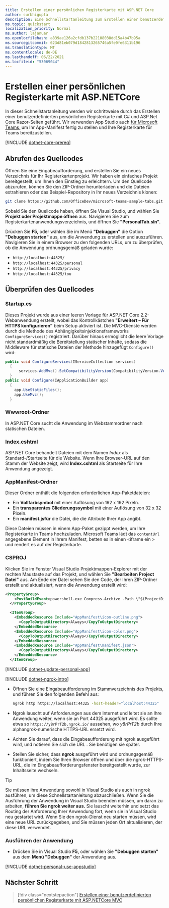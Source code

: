 ```yaml
---
title: Erstellen einer persönlichen Registerkarte mit ASP.NET Core
author: surbhigupta
description: Eine Schnellstartanleitung zum Erstellen einer benutzerdefinierten persönlichen Registerkarte mit ASP.NET Core.
ms.topic: quickstart
localization_priority: Normal
ms.author: lajanuar
ms.openlocfilehash: a839ae126a2cfdb137b22108038dd15a4b47b95a
ms.sourcegitcommit: 623d81eb079d1842813265746a5fe0fe6311b196
ms.translationtype: MT
ms.contentlocale: de-DE
ms.lasthandoff: 06/22/2021
ms.locfileid: "53069044"
---
```

# <a name="create-a-personal-tab-using-aspnetcore"></a>Erstellen einer persönlichen Registerkarte mit ASP.NETCore

In dieser Schnellstartanleitung werden wir schrittweise durch das Erstellen einer benutzerdefinierten persönlichen Registerkarte mit C# und ASP.Net Core Razor-Seiten geführt. Wir verwenden App Studio auch [für Microsoft Teams,](~/concepts/build-and-test/app-studio-overview.md) um Ihr App-Manifest fertig zu stellen und Ihre Registerkarte für Teams bereitzustellen.

[!INCLUDE [dotnet-core-prereq](~/includes/tabs/dotnet-core-prereq.md)]

## <a name="get-the-source-code"></a>Abrufen des Quellcodes

Öffnen Sie eine Eingabeaufforderung, und erstellen Sie ein neues Verzeichnis für Ihr Registerkartenprojekt. Wir haben ein einfaches Projekt bereitgestellt, um Ihnen den Einstieg zu erleichtern. Um den Quellcode abzurufen, können Sie den ZIP-Ordner herunterladen und die Dateien extrahieren oder das Beispiel-Repository in Ihr neues Verzeichnis klonen:

```bash
git clone https://github.com/OfficeDev/microsoft-teams-sample-tabs.git
```

Sobald Sie den Quellcode haben, öffnen Sie Visual Studio, und wählen Sie **Projekt oder Projektmappe öffnen** aus. Navigieren Sie zum Registerkartenanwendungsverzeichnis, und öffnen Sie **"PersonalTab.sln".**

Drücken Sie **F5,** oder wählen Sie im Menü **"Debuggen"** die Option **"Debuggen starten"** aus, um die Anwendung zu erstellen und auszuführen. Navigieren Sie in einem Browser zu den folgenden URLs, um zu überprüfen, ob die Anwendung ordnungsgemäß geladen wurde:

- `http://localhost:44325/`
- `http://localhost:44325/personal`
- `http://localhost:44325/privacy`
- `http://localhost:44325/tou`

## <a name="review-the-source-code"></a>Überprüfen des Quellcodes

### <a name="startupcs"></a>Startup.cs

Dieses Projekt wurde aus einer leeren Vorlage für ASP.NET Core 2.2-Webanwendung erstellt, wobei das Kontrollkästchen **"Erweitert – Für HTTPS konfigurieren"** beim Setup aktiviert ist. Die MVC-Dienste werden durch die Methode des Abhängigkeitsinjektionsframeworks `ConfigureServices()` registriert. Darüber hinaus ermöglicht die leere Vorlage nicht standardmäßig die Bereitstellung statischer Inhalte, sodass die Middleware für statische Dateien der Methode hinzugefügt `Configure()` wird:

```csharp
public void ConfigureServices(IServiceCollection services)
  {
      services.AddMvc().SetCompatibilityVersion(CompatibilityVersion.Version_2_2);
  }
public void Configure(IApplicationBuilder app)
  {
    app.UseStaticFiles();
    app.UseMvc();
  }
```

### <a name="wwwroot-folder"></a>Wwwroot-Ordner

In ASP.NET Core sucht die Anwendung im Webstammordner nach statischen Dateien.

### <a name="indexcshtml"></a>Index.cshtml

ASP.NET Core behandelt Dateien mit dem Namen *Index* als Standard-/Startseite für die Website. Wenn Ihre Browser-URL auf den Stamm der Website zeigt, wird **Index.cshtml** als Startseite für Ihre Anwendung angezeigt.

### <a name="appmanifest-folder"></a>AppManifest-Ordner

Dieser Ordner enthält die folgenden erforderlichen App-Paketdateien:

- Ein **Vollfarbsymbol** mit einer Auflösung von 192 x 192 Pixeln.
- Ein **transparentes Gliederungssymbol** mit einer Auflösung von 32 x 32 Pixeln.
- Ein **manifest.jsfür** die Datei, die die Attribute Ihrer App angibt.

Diese Dateien müssen in einem App-Paket gezippt werden, um Ihre Registerkarte in Teams hochzuladen. Microsoft Teams lädt das `contentUrl` angegebene Element in Ihrem Manifest, betten es in einen <iframe ein \> und rendert es auf der Registerkarte.

### <a name="csproj"></a>CSPROJ

Klicken Sie im Fenster Visual Studio Projektmappen-Explorer mit der rechten Maustaste auf das Projekt, und wählen Sie **"Bearbeiten Project Datei"** aus. Am Ende der Datei sehen Sie den Code, der Ihren ZIP-Ordner erstellt und aktualisiert, wenn die Anwendung erstellt wird:

```xml
<PropertyGroup>
    <PostBuildEvent>powershell.exe Compress-Archive -Path \"$(ProjectDir)AppManifest\*\" -DestinationPath \"$(TargetDir)tab.zip\" -Force</PostBuildEvent>
  </PropertyGroup>

  <ItemGroup>
    <EmbeddedResource Include="AppManifest\icon-outline.png">
      <CopyToOutputDirectory>Always</CopyToOutputDirectory>
    </EmbeddedResource>
    <EmbeddedResource Include="AppManifest\icon-color.png">
      <CopyToOutputDirectory>Always</CopyToOutputDirectory>
    </EmbeddedResource>
    <EmbeddedResource Include="AppManifest\manifest.json">
      <CopyToOutputDirectory>Always</CopyToOutputDirectory>
    </EmbeddedResource>
  </ItemGroup>
```

[!INCLUDE  [dotnet-update-personal-app](~/includes/tabs/dotnet-update-personal-app.md)]

[!INCLUDE [dotnet-ngrok-intro](~/includes/tabs/dotnet-ngrok-intro.md)]

- Öffnen Sie eine Eingabeaufforderung im Stammverzeichnis des Projekts, und führen Sie den folgenden Befehl aus:

    ```bash
    ngrok http https://localhost:44325 -host-header="localhost:44325"
    ```

- Ngrok lauscht auf Anforderungen aus dem Internet und leitet sie an Ihre Anwendung weiter, wenn sie an Port 44325 ausgeführt wird.  Es sollte etwa so `https://y8rPrT2b.ngrok.io/` aussehen, wo *y8rPrT2b* durch Ihre alphangrok-numerische HTTPS-URL ersetzt wird.

- Achten Sie darauf, dass die Eingabeaufforderung mit ngrok ausgeführt wird, und notieren Sie sich die URL . Sie benötigen sie später.

- Stellen Sie sicher, dass **ngrok** ausgeführt wird und ordnungsgemäß funktioniert, indem Sie Ihren Browser öffnen und über die ngrok-HTTPS-URL, die im Eingabeaufforderungsfenster bereitgestellt wurde, zur Inhaltsseite wechseln.

>[!TIP]
>Sie müssen ihre Anwendung sowohl in Visual Studio als auch in ngrok ausführen, um diese Schnellstartanleitung abzuschließen. Wenn Sie die Ausführung der Anwendung in Visual Studio beenden müssen, um daran zu arbeiten, **führen Sie ngrok weiter aus.** Sie lauscht weiterhin und setzt das Routing der Anforderung Ihrer Anwendung fort, wenn sie in Visual Studio neu gestartet wird. Wenn Sie den ngrok-Dienst neu starten müssen, wird eine neue URL zurückgegeben, und Sie müssen jeden Ort aktualisieren, der diese URL verwendet.

### <a name="run-your-application"></a>Ausführen der Anwendung

- Drücken Sie in Visual Studio **F5,** oder wählen Sie **"Debuggen starten"** aus dem **Menü "Debuggen"** der Anwendung aus.

[!INCLUDE [dotnet-personal-use-appstudio](~/includes/tabs/dotnet-personal-use-appstudio.md)]

## <a name="next-step"></a>Nächster Schritt

> [!div class="nextstepaction"]
> [Erstellen einer benutzerdefinierten persönlichen Registerkarte mit ASP.NETCore MVC](~/tabs/quickstarts/create-personal-tab-dotnet-core-mvc.md)
